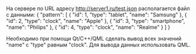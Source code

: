 На сервере по URL адресу http://server1.ru/test.json располагается файл с данными:
{
 "pattern": [
  { "id": 1, "type": "tablet", "name": "Samsung" },
  { "id": 2, "type": "clock", "name": "Apple" },
  { "id": 3, "type": "smartphone", "name": "Philips" },
  { "id": 4, "type": "clock", "name": "Realme" }
 ]
}

Необходимо при помощи Qt/C++/QML сделать вывод всех значений "name" с "type" равным "clock". Для вывода данных использовать QML.